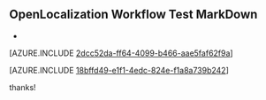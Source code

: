 ## OpenLocalization Workflow Test MarkDown
* 

[AZURE.INCLUDE [2dcc52da-ff64-4099-b466-aae5faf62f9a](calleeMd1.md)]



[AZURE.INCLUDE [18bffd49-e1f1-4edc-824e-f1a8a739b242](calleeMd2.md)]

 
thanks!